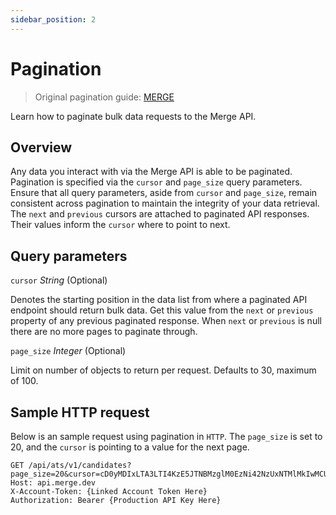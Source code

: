 ```yaml
---
sidebar_position: 2
---
```


# Pagination

> Original pagination guide: [MERGE](https://docs.merge.dev/basics/pagination/)

Learn how to paginate bulk data requests to the Merge API.

## Overview

Any data you interact with via the Merge API is able to be paginated. Pagination is specified via the `cursor` and `page_size` query parameters. Ensure that all query parameters, aside from `cursor` and `page_size`, remain consistent across pagination to maintain the integrity of your data retrieval. The `next` and `previous` cursors are attached to paginated API responses. Their values inform the `cursor` where to point to next.

## Query parameters

`cursor` *String* (Optional)

Denotes the starting position in the data list from where a paginated API endpoint should return bulk data. Get this value from the `next` or `previous` property of any previous paginated response. When `next` or `previous` is null there are no more pages to paginate through.

`page_size` *Integer* (Optional)

Limit on number of objects to return per request. Defaults to 30, maximum of 100.

## Sample HTTP request

Below is an sample request using pagination in `HTTP`. The `page_size` is set to 20, and the `cursor` is pointing to a value for the next page.

```curl
GET /api/ats/v1/candidates?page_size=20&cursor=cD0yMDIxLTA3LTI4KzE5JTNBMzglM0EzNi42NzUxNTMlMkIwMCUzQTAw 
Host: api.merge.dev
X-Account-Token: {Linked Account Token Here}
Authorization: Bearer {Production API Key Here}
```

